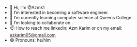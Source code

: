 - 👋 Hi, I’m @Azmk1
- 👀 I’m interested in becoming a software engineer.
- 🌱 I’m currently learning computer science at Queens College.
- 💞️ I’m looking to collaborate on .
- 📫 How to reach me linkedin: Azm Karim or on my email: azkarim05@gmail.com
- 😄 Pronouns: he/him


<!---
Azmk1/Azmk1 is a ✨ special ✨ repository because its `README.md` (this file) appears on your GitHub profile.
You can click the Preview link to take a look at your changes.
--->
